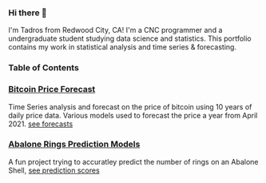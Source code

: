 ### Hi there 👋

I'm Tadros from Redwood City, CA! I'm a CNC programmer and a undergraduate student studying data science and statistics. This portfolio contains my work in statistical analysis and time series & forecasting. 

### Table of Contents

### [Bitcoin Price Forecast](BitcoinPriceForecast.Rmd)
  Time Series analysis and forecast on the price of bitcoin using 10 years of daily price data.
  Various models used to forecast the price a year from April 2021. [see forecasts](https://rpubs.com/Tadros/778835)

### [Abalone Rings Prediction Models](abaloneRings_Prediction.Rmd)
  A fun project trying to accuratley predict the number of rings on 
  an Abalone Shell, [see prediction scores](https://rpubs.com/Tadros/778820)
